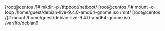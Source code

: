 [root@centos /]# mkdir -p /tftpboot/netboot/
[root@centos /]# mount -o loop /home/guest/debian-live-9.4.0-amd64-gnome.iso /mnt/
[root@centos /]# mount /home/guest/debian-live-9.4.0-amd64-gnome.iso /var/ftp/debian9